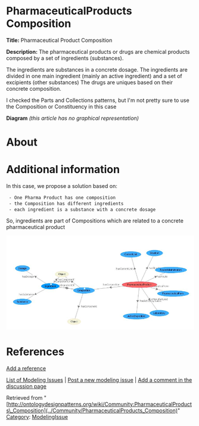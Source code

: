 #  PharmaceuticalProducts Composition


__Title:__ Pharmaceutical Product Composition


__Description:__ The pharmaceutical products or drugs are chemical products composed by a set of ingredients (substances).


The ingredients are substances in a concrete dosage. 
The ingredients are divided in one main ingredient (mainly an active ingredient) and a set of excipients (other substances)
The drugs are uniques based on their concrete composition. 


I checked the Parts and Collections patterns, but I'm not pretty sure to use the Composition or Constituency in this case 


__Diagram__
_(this article has no graphical representation)_



#  About


  




#  Additional information


In this case, we propose a solution based on:




```
 - One Pharma Product has one composition
 - the Composition has different ingredients
 - each ingredient is a substance with a concrete dosage

```

So, ingredients are part of Compositions which are related to a concrete pharmaceutical product


[![Image:Pp_odp.JPG](../images/1/13/Pp_odp.JPG)](../Image/Pp_odp.JPG "Image:Pp_odp.JPG")



#  References


[Add a reference](index.php@title=Odp%253AAdd_reference&subject=Community%253APharmaceuticalProducts+Composition.html "http://ontologydesignpatterns.org/wiki/index.php?title=Odp:Add_reference&subject=Community%3APharmaceuticalProducts+Composition")


  




 [List of Modeling Issues](../Community/Main "Community:Main") | [Post a new modeling issue](../Community/PostModelingIssue "Community:PostModelingIssue") | [Add a comment in the discussion page](index.php@title=Odp%253AAdd_comment&target=Community_talk%253APharmaceuticalProducts_Composition.html#New_comment "http://ontologydesignpatterns.org/wiki/index.php?title=Odp:Add_comment&target=Community_talk:PharmaceuticalProducts_Composition#New_comment")


Retrieved from "[http://ontologydesignpatterns.org/wiki/Community:PharmaceuticalProducts\_Composition](../Community/PharmaceuticalProducts_Composition)"
 [Category](http://ontologydesignpatterns.org/wiki/Special:Categories "Special:Categories"): [ModelingIssue](../Category/ModelingIssue "Category:ModelingIssue")